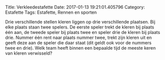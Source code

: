 Title: Verkleedestafette
Date: 2017-01-13 19:21:01.405796
Category: Estafette
Tags: Estafette, Rennen en sporten

Drie verschillende stellen kleren liggen op drie verschillende plaatsen. Bij elke plaats staan twee spelers. De eerste speler trekt de kleren bij plaats één aan, de tweede speler bij plaats twee en speler drie de kleren bij plaats drie. Nummer één rent naar plaats nummer twee, trekt zijn kleren uit en geeft deze aan de speler die daar staat (dit geldt ook voor de nummers twee en drie). Welk team heeft binnen een bepaalde tijd de meeste keren van kleren verwisseld?